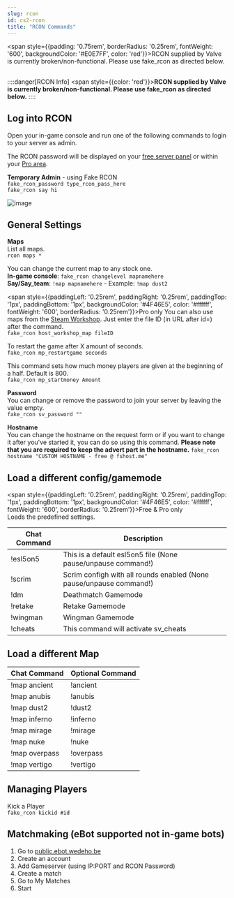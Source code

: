 ```yaml
---
slug: rcon
id: cs2-rcon
title: "RCON Commands"
---
```



<span style={{padding: '0.75rem', borderRadius: '0.25rem', fontWeight: '600', backgroundColor: '#E0E7FF', color: 'red'}}>RCON supplied by Valve is currently broken/non-functional. Please use fake_rcon as directed below.</span>


## 
::::danger[RCON Info]
<span style={{color: 'red'}}>**RCON supplied by Valve is currently broken/non-functional. Please use fake_rcon as directed below.**</span>
::::


## Log into RCON
Open your in-game console and run one of the following commands to login to your server as admin.

The RCON password will be displayed on your [free server panel](https://fshost.me/free-panel) or within your [Pro area](https://fshost.me/pro).

**Temporary Admin** - using Fake RCON
<br />`fake_rcon_password type_rcon_pass_here`
<br />`fake_rcon say hi`

![image](https://help.fshost.me/img/cs2-console.png)

## General Settings
**Maps**<br />
List all maps.
<br /> `rcon maps *`

You can change the current map to any stock one.
<br />**In-game console**: `fake_rcon changelevel mapnamehere` 
<br />**Say/Say_team**: `!map mapnamehere` - Example: `!map dust2`


<span style={{paddingLeft: '0.25rem', paddingRight: '0.25rem', paddingTop: '1px', paddingBottom: '1px', backgroundColor: '#4F46E5', color: '#ffffff', fontWeight: '600', borderRadius: '0.25rem'}}>Pro only</span> 
You can also use maps from the [Steam Workshop](https://steamcommunity.com/workshop/browse/?appid=730). Just enter the file ID (in URL after id=) after the command.
<br /> `fake_rcon host_workshop_map fileID`

To restart the game after X amount of seconds.
<br /> `fake_rcon mp_restartgame seconds`

This command sets how much money players are given at the beginning of a half. Default is 800.
<br /> `fake_rcon mp_startmoney Amount`


**Password** <br />You can change or remove the password to join your server by leaving the value empty.
<br /> `fake_rcon sv_password ""`

**Hostname** <br />You can change the hostname on the request form or if you want to change it after you've started it, you can do so using this command. **Please note that you are required to keep the advert part in the hostname.**
`fake_rcon hostname "CUSTOM HOSTNAME - free @ fshost.me"`


## Load a different config/gamemode
<span style={{paddingLeft: '0.25rem', paddingRight: '0.25rem', paddingTop: '1px', paddingBottom: '1px', backgroundColor: '#4F46E5', color: '#ffffff', fontWeight: '600', borderRadius: '0.25rem'}}>Free & Pro only</span>
<br />Loads the predefined settings.

| Chat Command | Description |
| ------------ | ----------- |
| !esl5on5     | This is a default esl5on5 file (None pause/unpause command!) |
| !scrim       | Scrim configh with all rounds enabled (None pause/unpause command!) |
| !dm          | Deathmatch Gamemode |
| !retake      | Retake Gamemode |
| !wingman     | Wingman Gamemode |
| !cheats      | This command will activate sv_cheats |

## Load a different Map
| Chat Command | Optional Command |
| ------------ | ---------------- |
| !map ancient | !ancient         |
| !map anubis  | !anubis          |
| !map dust2   | !dust2           |
| !map inferno | !inferno         |
| !map mirage  | !mirage          |
| !map nuke    | !nuke            |
| !map overpass | !overpass       |
| !map vertigo | !vertigo         |


## Managing Players

Kick a Player
<br />`fake_rcon kickid #id`

## Matchmaking (eBot supported not in-game bots)
1. Go to [public.ebot.wedeho.be](https://public.ebot.wedeho.be/)
2. Create an account
3. Add Gameserver (using IP:PORT and RCON Password)
4. Create a match
5. Go to My Matches
6. Start
